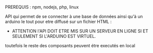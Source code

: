 PREREQUIS : npm, nodejs, php, linux

API qui permet de se connecter à une base de données ainsi qu'à un arduino le tout pour etre diffusé sur un fichier HTML : 

- ATTENTION l'API DOIT ETRE MIS SUR UN SERVEUR EN LIGNE SI ET SEULEMENT SI L'ARDUINO EST VIRTUEL. 

toutefois le reste des composants peuvent étre executés en local 
